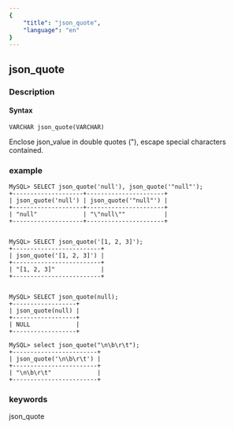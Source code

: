 ```yaml
---
{
    "title": "json_quote",
    "language": "en"
}
---
```


<!-- 
Licensed to the Apache Software Foundation (ASF) under one
or more contributor license agreements.  See the NOTICE file
distributed with this work for additional information
regarding copyright ownership.  The ASF licenses this file
to you under the Apache License, Version 2.0 (the
"License"); you may not use this file except in compliance
with the License.  You may obtain a copy of the License at

  http://www.apache.org/licenses/LICENSE-2.0

Unless required by applicable law or agreed to in writing,
software distributed under the License is distributed on an
"AS IS" BASIS, WITHOUT WARRANTIES OR CONDITIONS OF ANY
KIND, either express or implied.  See the License for the
specific language governing permissions and limitations
under the License.
-->

## json_quote
### Description
#### Syntax

`VARCHAR json_quote(VARCHAR)`


Enclose json_value in double quotes ("), escape special characters contained.

### example

```
MySQL> SELECT json_quote('null'), json_quote('"null"');
+--------------------+----------------------+
| json_quote('null') | json_quote('"null"') |
+--------------------+----------------------+
| "null"             | "\"null\""           |
+--------------------+----------------------+


MySQL> SELECT json_quote('[1, 2, 3]');
+-------------------------+
| json_quote('[1, 2, 3]') |
+-------------------------+
| "[1, 2, 3]"             |
+-------------------------+


MySQL> SELECT json_quote(null);
+------------------+
| json_quote(null) |
+------------------+
| NULL             |
+------------------+

MySQL> select json_quote("\n\b\r\t");
+------------------------+
| json_quote('\n\b\r\t') |
+------------------------+
| "\n\b\r\t"             |
+------------------------+
```
### keywords
json_quote
